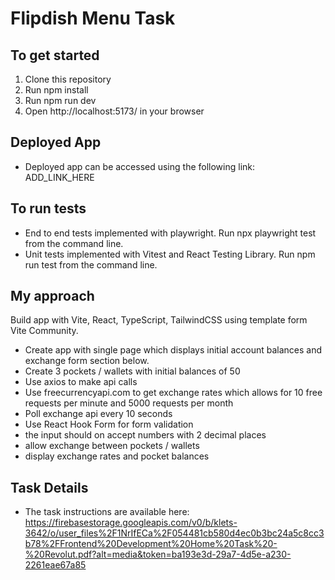 # Flipdish Menu Task

## To get started
1. Clone this repository
2. Run npm install
3. Run npm run dev
4. Open http://localhost:5173/ in your browser

## Deployed App
* Deployed app can be accessed using the following link:
ADD_LINK_HERE

## To run tests
* End to end tests implemented with playwright. Run npx playwright test from the command line.
* Unit tests implemented with Vitest and React Testing Library. Run npm run test from the command line.

## My approach
Build app with Vite, React, TypeScript, TailwindCSS using template form Vite Community.

* Create app with single page which displays initial account balances and exchange form section below.
* Create 3 pockets / wallets with initial balances of 50
* Use axios to make api calls
* Use freecurrencyapi.com to get exchange rates which allows for 10 free requests per minute and 5000 requests per month
* Poll exchange api every 10 seconds
* Use React Hook Form for form validation
* the input should on accept numbers with 2 decimal places
* allow exchange between pockets / wallets
* display exchange rates and pocket balances



## Task Details

* The task instructions are available here: https://firebasestorage.googleapis.com/v0/b/klets-3642/o/user_files%2F1NrIfECa%2F054481cb580d4ec0b3bc24a5c8cc3b78%2FFrontend%20Development%20Home%20Task%20-%20Revolut.pdf?alt=media&token=ba193e3d-29a7-4d5e-a230-2261eae67a85
